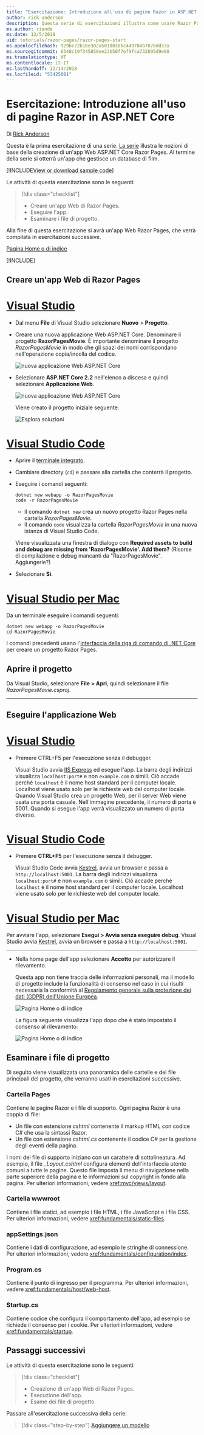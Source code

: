 ```yaml
---
title: "Esercitazione: Introduzione all'uso di pagine Razor in ASP.NET Core"
author: rick-anderson
description: Questa serie di esercitazioni illustra come usare Razor Pages in ASP.NET Core. Offre informazioni su come creare un modello, generare codice per Razor Pages, usare Entity Framework Core e SQL Server per l'accesso ai dati, aggiungere funzionalità di ricerca, aggiungere la convalida dell'input e usare le migrazioni per aggiornare il modello.
ms.author: riande
ms.date: 12/5/2018
uid: tutorials/razor-pages/razor-pages-start
ms.openlocfilehash: 929bc72b16e302a5018038bc449704b7078dd33a
ms.sourcegitcommit: 6548c19f345850ee22b50f7ef9fca732895d9e08
ms.translationtype: HT
ms.contentlocale: it-IT
ms.lasthandoff: 12/14/2018
ms.locfileid: "53425081"
---
```

# <a name="tutorial-get-started-with-razor-pages-in-aspnet-core"></a>Esercitazione: Introduzione all'uso di pagine Razor in ASP.NET Core

Di [Rick Anderson](https://twitter.com/RickAndMSFT)

Questa è la prima esercitazione di una serie. [La serie](xref:tutorials/razor-pages/index) illustra le nozioni di base della creazione di un'app Web ASP.NET Core Razor Pages. Al termine della serie si otterrà un'app che gestisce un database di film.  

[!INCLUDE[View or download sample code](~/includes/rp/download.md)]

Le attività di questa esercitazione sono le seguenti:

> [!div class="checklist"]
> * Creare un'app Web di Razor Pages.
> * Eseguire l'app.
> * Esaminare i file di progetto.

Alla fine di questa esercitazione si avrà un'app Web Razor Pages, che verrà compilata in esercitazioni successive.

[Pagina Home o di indice](razor-pages-start/_static/home2.2.png)

[!INCLUDE[](~/includes/net-core-prereqs-all-2.2.md)]

## <a name="create-a-razor-pages-web-app"></a>Creare un'app Web di Razor Pages

# <a name="visual-studiotabvisual-studio"></a>[Visual Studio](#tab/visual-studio)

* Dal menu **File** di Visual Studio selezionare **Nuovo** > **Progetto**.

* Creare una nuova applicazione Web ASP.NET Core. Denominare il progetto **RazorPagesMovie**. È importante denominare il progetto *RazorPagesMovie* in modo che gli spazi dei nomi corrispondano nell'operazione copia/incolla del codice.

  ![nuova applicazione Web ASP.NET Core](razor-pages-start/_static/np_2.1.png)

* Selezionare **ASP.NET Core 2.2** nell'elenco a discesa e quindi selezionare **Applicazione Web**.

  ![nuova applicazione Web ASP.NET Core](razor-pages-start/_static/np_2_2.2.png)

  Viene creato il progetto iniziale seguente:

  ![Esplora soluzioni](razor-pages-start/_static/se2.2.png)

# <a name="visual-studio-codetabvisual-studio-code"></a>[Visual Studio Code](#tab/visual-studio-code)

* Aprire il [terminale integrato](https://code.visualstudio.com/docs/editor/integrated-terminal).

* Cambiare directory (`cd`) e passare alla cartella che conterrà il progetto.

* Eseguire i comandi seguenti:

  ```console
  dotnet new webapp -o RazorPagesMovie
  code -r RazorPagesMovie
  ```

  * Il comando `dotnet new` crea un nuovo progetto Razor Pages nella cartella *RazorPagesMovie*.
  * Il comando `code` visualizza la cartella *RazorPagesMovie* in una nuova istanza di Visual Studio Code.

  Viene visualizzata una finestra di dialogo con **Required assets to build and debug are missing from 'RazorPagesMovie'. Add them?** (Risorse di compilazione e debug mancanti da "RazorPagesMovie". Aggiungerle?)

* Selezionare **Sì**.

# <a name="visual-studio-for-mactabvisual-studio-mac"></a>[Visual Studio per Mac](#tab/visual-studio-mac)

Da un terminale eseguire i comandi seguenti:

<!-- TODO: update these instruction once mac support 2.2 projects -->

```console
dotnet new webapp -o RazorPagesMovie
cd RazorPagesMovie
```

I comandi precedenti usano l'[interfaccia della riga di comando di .NET Core](/dotnet/core/tools/dotnet) per creare un progetto Razor Pages.

## <a name="open-the-project"></a>Aprire il progetto

Da Visual Studio, selezionare **File > Apri**, quindi selezionare il file *RazorPagesMovie.csproj*.

<!-- End of VS tabs -->

---

## <a name="run-the-web-app"></a>Eseguire l'applicazione Web

# <a name="visual-studiotabvisual-studio"></a>[Visual Studio](#tab/visual-studio)

* Premere CTRL+F5 per l'esecuzione senza il debugger.

  Visual Studio avvia [IIS Express](/iis/extensions/introduction-to-iis-express/iis-express-overview) ed esegue l'app. La barra degli indirizzi visualizza `localhost:port#` e non `example.com` o simili. Ciò accade perché `localhost` è il nome host standard per il computer locale. Localhost viene usato solo per le richieste web del computer locale. Quando Visual Studio crea un progetto Web, per il server Web viene usata una porta casuale. Nell'immagine precedente, il numero di porta è 5001. Quando si esegue l'app verrà visualizzato un numero di porta diverso.
  
# <a name="visual-studio-codetabvisual-studio-code"></a>[Visual Studio Code](#tab/visual-studio-code)

* Premere **CTRL+F5** per l'esecuzione senza il debugger.

  Visual Studio Code avvia [Kestrel](xref:fundamentals/servers/kestrel), avvia un browser e passa a `http://localhost:5001`. La barra degli indirizzi visualizza `localhost:port#` e non `example.com` o simili. Ciò accade perché `localhost` è il nome host standard per il computer locale. Localhost viene usato solo per le richieste web del computer locale.
  
# <a name="visual-studio-for-mactabvisual-studio-mac"></a>[Visual Studio per Mac](#tab/visual-studio-mac)

Per avviare l'app, selezionare **Esegui > Avvia senza eseguire debug**. Visual Studio avvia [Kestrel](xref:fundamentals/servers/kestrel), avvia un browser e passa a `http://localhost:5001`.

<!-- End of VS tabs -->

---

* Nella home page dell'app selezionare **Accetto** per autorizzare il rilevamento.

  Questa app non tiene traccia delle informazioni personali, ma il modello di progetto include la funzionalità di consenso nel caso in cui risulti necessaria la conformità al [Regolamento generale sulla protezione dei dati (GDPR) dell'Unione Europea](xref:security/gdpr).

  ![Pagina Home o di indice](razor-pages-start/_static/homeGDPR2.2.png)

  La figura seguente visualizza l'app dopo che è stato impostato il consenso al rilevamento:

  ![Pagina Home o di indice](razor-pages-start/_static/home2.2.png)

## <a name="examine-the-project-files"></a>Esaminare i file di progetto

Di seguito viene visualizzata una panoramica delle cartelle e dei file principali del progetto, che verranno usati in esercitazioni successive.

### <a name="pages-folder"></a>Cartella Pages

Contiene le pagine Razor e i file di supporto. Ogni pagina Razor è una coppia di file:

* Un file con estensione *cshtml* contenente il markup HTML con codice C# che usa la sintassi Razor.
* Un file con estensione *cshtml.cs* contenente il codice C# per la gestione degli eventi della pagina.

I nomi dei file di supporto iniziano con un carattere di sottolineatura. Ad esempio, il file *_Layout.cshtml* configura elementi dell'interfaccia utente comuni a tutte le pagine. Questo file imposta il menu di navigazione nella parte superiore della pagina e le informazioni sul copyright in fondo alla pagina. Per ulteriori informazioni, vedere <xref:mvc/views/layout>.


### <a name="wwwroot-folder"></a>Cartella wwwroot

Contiene i file statici, ad esempio i file HTML, i file JavaScript e i file CSS. Per ulteriori informazioni, vedere <xref:fundamentals/static-files>.

### <a name="appsettingsjson"></a>appSettings.json

Contiene i dati di configurazione, ad esempio le stringhe di connessione. Per ulteriori informazioni, vedere <xref:fundamentals/configuration/index>.

### <a name="programcs"></a>Program.cs

Contiene il punto di ingresso per il programma. Per ulteriori informazioni, vedere <xref:fundamentals/host/web-host>.

### <a name="startupcs"></a>Startup.cs

Contiene codice che configura il comportamento dell'app, ad esempio se richiede il consenso per i cookie. Per ulteriori informazioni, vedere <xref:fundamentals/startup>.

## <a name="next-steps"></a>Passaggi successivi

Le attività di questa esercitazione sono le seguenti:

> [!div class="checklist"]
> * Creazione di un'app Web di Razor Pages.
> * Esecuzione dell'app.
> * Esame dei file di progetto.

Passare all'esercitazione successiva della serie:

> [!div class="step-by-step"]
> [Aggiungere un modello](xref:tutorials/razor-pages/model)
